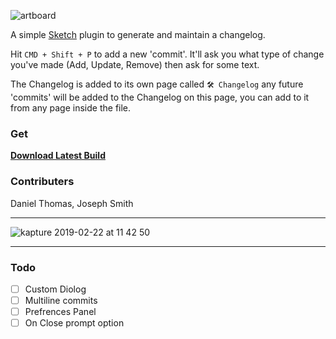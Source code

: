 ![artboard](https://user-images.githubusercontent.com/6005819/53240300-44df7400-3696-11e9-9e32-64cc11fc0df7.png)


A simple [Sketch](https://www.sketchapp.com/) plugin to generate and maintain a changelog.

Hit `CMD + Shift + P` to add a new 'commit'. It'll ask you what type of change you've made (Add, Update, Remove) then ask for some text.

The Changelog is added to its own page called `🛠 Changelog` any future 'commits' will be added to the Changelog on this page, you can add to it from any page inside the file.

### Get
**[Download Latest Build](http://www.twtter.com)**

### Contributers
Daniel Thomas, Joseph Smith

---

![kapture 2019-02-22 at 11 42 50](https://user-images.githubusercontent.com/6005819/53240619-19a95480-3697-11e9-947c-205ae311ab32.gif)

---

### Todo
- [ ] Custom Diolog 
- [ ] Multiline commits
- [ ] Prefrences Panel
- [ ] On Close prompt option
